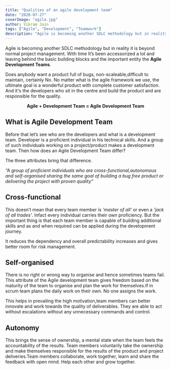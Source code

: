 ```yaml
---
title: "Qualities of an agile development team"
date: "2020-07-27"
coverImage: "agile.jpg"
author: Vikram Jain
tags: ["Agile", "Development", "Teamwork"]
description: "Agile is becoming another SDLC methodology but in reality it is beyond normal project management. With time It’s been accessorized a lot and leaving behind the basic building blocks and the important entity the Agile Development Teams."
---
```


Agile is becoming another SDLC methodology but in reality it is beyond normal project management. With time It’s been accessorized a lot and leaving behind the basic building blocks and the important entity the **Agile Development Teams**. 

Does anybody want a product full of bugs, non-scaleable,difficult to maintain, certainly No.
No matter what is the agile framework we use, the ultimate goal is a wonderful product with complete customer satisfaction. And it's the developers who sit in the centre and build the product and are responsible for the quality.

**<p style="text-align: center;">Agile + Development Team = Agile Development Team</p>**

## What is Agile Development Team

Before that let’s see who are the developers and what is a development team. Developer is a proficient individual in his technical skills. And a group of such individuals working on a project/product makes a development team. Then how does an Agile Development Team differ? 

The three attributes bring that difference.

*“A group of proficient individuals who are cross-functional,autonomous and self-organised sharing the same goal of building a bug free product or delivering the project with proven quality”*

## Cross-functional

This doesn’t mean that every team member is *'master of all'* or even a *'jack of all trades'*. Infact every individual carries their own proficiency. But the important thing is that each team member is capable of building additional skills and as and when required can be applied during the development journey.

It reduces the dependency and  overall predictability increases and gives better room for risk management. 

## Self-organised

There is no right or wrong way to organise and hence sometimes teams fail. This attribute of the Agile development team gives freedom based on the maturity of the team to organise and plan the work for themselves.If in scrum team plans the daily work on their own. No one assigns the work.

This helps in prevailing the high motivation,team members can better innovate and work towards the quality of deliverables. They are able to act without escalations without any unnecessary commands and control.


## Autonomy

This brings the sense of ownership, a mental state when the team feels the accountability of the results. Team members voluntarily take the ownership and make themselves responsible for the results of the product and project deliveries.Team members collaborate, work together, learn and share the feedback with open mind. Help each other and grow together.

